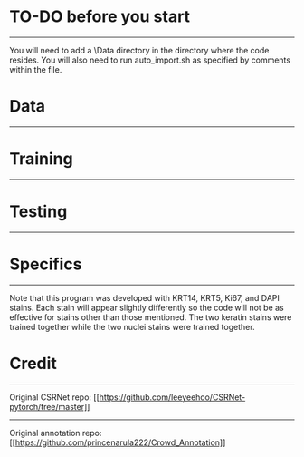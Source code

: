 # TO-DO before you start
___
You will need to add a \Data directory in the directory where the code resides.
You will also need to run auto_import.sh as specified by comments within the file.

# Data
___

# Training
___

# Testing
___

# Specifics
___
Note that this program was developed with KRT14, KRT5, Ki67, and DAPI stains. Each stain will appear slightly differently so the code will not be as effective for stains other than those mentioned. The two keratin stains were trained together while the two nuclei stains were trained together. 

# Credit
___
Original CSRNet repo: [[https://github.com/leeyeehoo/CSRNet-pytorch/tree/master]] 
___
Original annotation repo: [[https://github.com/princenarula222/Crowd_Annotation]]


